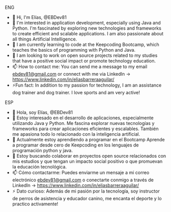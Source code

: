 ENG
- 👋 Hi, I'm Elías, @EBDev81
- 👀 I'm interested in application development, especially using Java and Python. I'm fascinated by exploring new technologies and frameworks to create efficient and scalable applications. I am also passionate about all things Artificial Intelligence.
- 🌱 I am currently learning to code at the Keepcoding Bootcamp, which teaches the basics of programming with Python and Java.
- 💞️ I am looking to work on open source projects related to my studies that have a positive social impact or promote technology education.
- 📫 How to contact me: You can send me a message to my email ebdev81@gmail.com or connect with me via LinkedIn -> https://www.linkedin.com/in/eliasbarreraaguilar/
- ⚡Fun fact: In addition to my passion for technology, I am an assistance dog trainer and dog trainer. I love sports and am very active!

ESP
- 👋 Hola, soy Elías, @EBDev81
- 👀 Estoy interesado en el desarrollo de aplicaciones, especialmente utilizando Java y Python. Me fascina explorar nuevas tecnologías y frameworks para crear aplicaciones eficientes y escalables. También me apasiona todo lo relacionado con la inteligencia artificial.
- 🌱 Actualmente estoy aprendiendo a programar en el Bootcamp Aprende a programar desde cero de Keepcoding en los lenguajes de programación python y java. 
- 💞️ Estoy buscando colaborar en proyectos open source relacionados con mis estudios y que tengan un impacto social positivo o que promuevan la educación tecnológica.
- 📫 Cómo contactarme: Puedes enviarme un mensaje a mi correo electrónico ebdev81@gmail.com o conectarte conmigo a través de LinkedIn -> https://www.linkedin.com/in/eliasbarreraaguilar/
- ⚡ Dato curioso: Además de mi pasión por la tecnología, soy instructor de perros de asistencia y educador canino, me encanta el deporte y lo practico activamente!
<!---
EBDev81/EBDev81 is a ✨ special ✨ repository because its `README.md` (this file) appears on your GitHub profile.
You can click the Preview link to take a look at your changes.
--->
